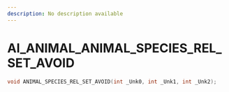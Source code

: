 ```yaml
---
description: No description available 
---
```


# AI_ANIMAL\_ANIMAL_SPECIES_REL_SET_AVOID

```cpp
void ANIMAL_SPECIES_REL_SET_AVOID(int _Unk0, int _Unk1, int _Unk2);
```